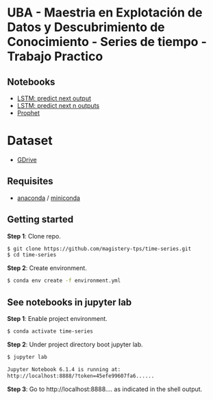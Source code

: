 # UBA - Maestria en Explotación de Datos y Descubrimiento de Conocimiento - Series de tiempo - Trabajo Practico

## Notebooks

* [LSTM: predict next output](https://github.com/magistery-tps/tm-tp/blob/master/notebooks/prediction-next_output.ipynb)
* [LSTM: predict next n outputs](https://github.com/magistery-tps/tm-tp/blob/master/notebooks/prediction-n_next_outputs.ipynb)
* [Prophet](https://github.com/magistery-tps/tm-tp/blob/master/notebooks/prediction_prophet.ipynb)

# Dataset

* [GDrive](https://drive.google.com/drive/folders/146EQPBprq7yV_TR9tk712A9QCaD9lbjH?usp=sharing)

## Requisites

* [anaconda](https://www.anaconda.com/products/individual) / [miniconda](https://docs.conda.io/en/latest/miniconda.html)


## Getting started

**Step 1**: Clone repo.

```bash
$ git clone https://github.com/magistery-tps/time-series.git
$ cd time-series
```

**Step 2**: Create environment.

```bash
$ conda env create -f environment.yml
```

## See notebooks in jupyter lab

**Step 1**: Enable project environment.

```bash
$ conda activate time-series
```

**Step 2**: Under project directory boot jupyter lab.

```bash
$ jupyter lab

Jupyter Notebook 6.1.4 is running at:
http://localhost:8888/?token=45efe99607fa6......
```

**Step 3**: Go to http://localhost:8888.... as indicated in the shell output.

